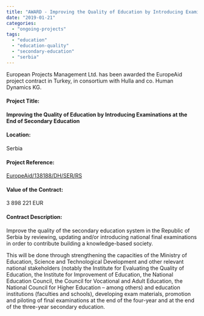 ```yaml
---
title: "AWARD - Improving the Quality of Education by Introducing Examinations at the End of Secondary Education"
date: "2019-01-21"
categories: 
  - "ongoing-projects"
tags: 
  - "education"
  - "education-quality"
  - "secondary-education"
  - "serbia"
---
```


European Projects Management Ltd. has been awarded the EuropeAid project contract in Turkey, in consortium with Hulla and co. Human Dynamics KG.

#### Project Title:

**Improving the Quality of Education by Introducing Examinations at the End of Secondary Education**

#### Location:

Serbia

#### Project Reference:

[EuropeAid/138188/DH/SER/RS](https://webgate.ec.europa.eu/europeaid/online-services/index.cfm?do=publi.welcome&nbPubliList=15&orderby=upd&orderbyad=Desc&searchtype=RS&aofr=138188)

#### Value of the Contract:

3 898 221 EUR

#### **Contract Description:**

Improve the quality of the secondary education system in the Republic of Serbia by reviewing, updating and/or introducing national final examinations in order to contribute building a knowledge-based society.

This will be done through strengthening the capacities of the Ministry of Education, Science and Technological Development and other relevant national stakeholders (notably the Institute for Evaluating the Quality of Education, the Institute for Improvement of Education, the National Education Council, the Council for Vocational and Adult Education, the National Council for Higher Education – among others) and education institutions (faculties and schools), developing exam materials, promotion and piloting of final examinations at the end of the four-year and at the end of the three-year secondary education.
